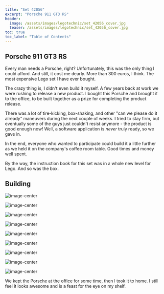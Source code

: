 ```yaml
---
title: "Set 42056"
excerpt: "Porsche 911 GT3 RS"
header:
  image: /assets/images/legotechnic/set_42056_cover.jpg
  teaser: /assets/images/legotechnic/set_42056_cover.jpg
toc: true
toc_label: "Table of Contents"
---
```


## Porsche 911 GT3 RS

Every man needs a Porsche, right? Unfortunately, this was the only thing I could afford. And still, it cost me dearly. More than 300 euros, I think. The most expensive Lego set I have ever bought.

The crazy thing is, I didn't even build it myself. A few years back at work we were rushing to release a new product. I bought this Porsche and brought it to the office, to be built together as a prize for completing the product release.

There was a lot of tire-kicking, box-shaking, and other "can we please do it already" maneuvers during the next couple of weeks. I tried to stay firm, but eventually some of the guys just couldn't resist anymore - the product is good enough now! Well, a software application is *never* truly ready, so we gave in.

In the end, everyone who wanted to participate could build it a little further as we held it on the company's coffee room table. Good times and money well spent.

By the way, the instruction book for this set was in a whole new level for Lego. And so was the box.

## Building

![image-center](https://lh3.googleusercontent.com/pw/ACtC-3f3isThFdKhWxgwlL-yWevxxjcSbTMX4R5-3JNDLcZB4DQ74TrerBiceNRzFDOLYiSXspQSMI9kDg3EUll1I4dIdjyY4LCQSlG6qsrODcwV6MDT7guOe6D4KKX2OVKx-7jWqYfdPbdbtRKRTwQ55R4U=w1259-h944-no?authuser=0)

![image-center](https://lh3.googleusercontent.com/pw/ACtC-3cwNsYyUhoQNUCGpGCvdk1jyUUYBb5TmMyibf8uNxyduCXCX4Dbgozrp3P3kwI-xFaYVvHvZe5Bh2s-28KRrzhm_BoOp2yM_XB73hj98tjurhyxpL3eJHYsOhSGGXmly2qYEsj4uom5XYeK8JyiFhPo=w1259-h944-no?authuser=0)

![image-center](https://lh3.googleusercontent.com/pw/ACtC-3dkamYBOqFPxfZZjJAzl82F8syhkHLRycvFcOZHN2gVCI9Q4_mu3BQ2-FBhQcxWd8xyOGnuIotKnoQHZSh59-5MMsje1bFw6IV4oHfVygCsOEYf0_2Uy4Std9HsW7OeCV_YpVGamDfyw9vKNPCSYdXo=w1259-h944-no?authuser=0)

![image-center](https://lh3.googleusercontent.com/pw/ACtC-3c_tQqinTA10S_5RCK0Loe2aEmd6CVeir1zXNDo-LuVtCbkNc_q9BXfQcXNw77bpEN15QOcMEzTsDVGaHWzF3PmjCNIHu50Vdl_jmmel9obQKYg316p9jQFnde-4-iHWMEodmjkQmBVfIvBPDtHGRn0=w1259-h944-no?authuser=0)

![image-center](https://lh3.googleusercontent.com/pw/ACtC-3dgwmDC0nrOTFNWdiu-lq8Q6N9tL9Mn_va51I8awki5JuzxZDpvVEcPFa580vs0tab2rlB7BzMtXKMslGX7T_piSsFjZ2stzHnWkJxXiCQf3mhnsmDrqbu49obymLaTzdIMENOfzNdldGMVW8uJ2vO3=w708-h944-no?authuser=0)

![image-center](https://lh3.googleusercontent.com/pw/ACtC-3cb8bSCHXdG6nYR40qr3MPNF5dnmEqL2e4xfa4qOzcTumtEncQ6g6CY2zd3MbAGHwBXHm9NCZYDeqmhmuMyfXd4_PILLynmm_Si784J8tJXLJv1pZKiXYEeNkXXc3mjWw2n2nyWjb3UbQeRJNdUW2pu=w1259-h944-no?authuser=0)

![image-center](https://lh3.googleusercontent.com/pw/ACtC-3eYTo0pGRnLTuihDUlQ20ll2lFMI7VY9fTWfUliH8XfsUi97EDt2V7ouSH0Ley7DJAONRsIQ34RPE2wksZN6eMVvmNserZDfdwk_AsouVuoC4Jn5N4ynxHIUI_AEdx6j1Lh0vNQ5nQwSZruj0HilmHK=w1259-h944-no?authuser=0)

![image-center](https://lh3.googleusercontent.com/pw/ACtC-3cmWvYusl-jGmNdpPG1_L4MXuUbT9RaLqYdazDjJXXk6wcsZUicyn3hBoR7cUZMEye4z7HUciwh4DDtgoF4BsTySRyiusylAlvicuS09Ke11u-Fr5yPppe4uzxIK_ZL8I7GfzIK6fmhp0ZT8L39nJMF=w1259-h944-no?authuser=0)

![image-center](https://lh3.googleusercontent.com/pw/ACtC-3cGXa09_LCOw74ztrCp_B77pPnUVNgQmKzaum9YEJ2A31FBUINUVEAIgB_DWIuAPEbl-NzZUHx2XShZ2wIesoOUrjUrRpdv_HP1t-Ef0fW-ZcLLSb2uVDEJr3fs_0eTDUhWR_ernNXP8uSyggt-3mYd=w1259-h944-no?authuser=0)

We kept the Porsche at the office for some time, then I took it to home. I still feel it looks awesome and is a feast for the eye on my shelf.
